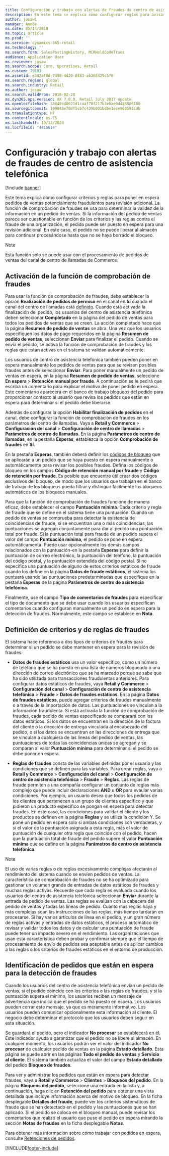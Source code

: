 ```yaml
---
title: Configuración y trabajo con alertas de fraudes de centro de asistencia telefónica
description: En este tema se explica cómo configurar reglas para avisar a los representantes de servicio al cliente de la existencia de información potencialmente fraudulenta al procesar pedidos. También puede definir códigos específicos que se usan para poner en espera los pedidos sospechosos automática o manualmente.
author: josaw1
manager: AnnBe
ms.date: 05/14/2018
ms.topic: article
ms.prod: ''
ms.service: dynamics-365-retail
ms.technology: ''
ms.search.form: SalesPostingHistory, MCRHoldCodeTrans
audience: Application User
ms.reviewer: josaw
ms.search.scope: Core, Operations, Retail
ms.custom: 79103
ms.assetid: e342af8d-7498-4d20-8483-ab368429c578
ms.search.region: global
ms.search.industry: Retail
ms.author: josaw
ms.search.validFrom: 2016-02-28
ms.dyn365.ops.version: AX 7.0.0, Retail July 2017 update
ms.openlocfilehash: 38649e40021d1caaf70f217b3ebae0d488806180
ms.sourcegitcommit: 199848e78df5cb7c439b001bdbe1ece963593cdb
ms.translationtype: HT
ms.contentlocale: es-ES
ms.lasthandoff: 10/13/2020
ms.locfileid: "4415614"
---
```

# <a name="set-up-and-work-with-call-center-fraud-alerts"></a>Configuración y trabajo con alertas de fraudes de centro de asistencia telefónica

[!include [banner](includes/banner.md)]

Este tema explica cómo configurar criterios y reglas para poner en espera pedidos de ventas potencialmente fraudulentos para revisión adicional. La función de comprobación de fraudes se usa para determinar la validez de la información en un pedido de ventas. Si la información del pedido de ventas parece ser cuestionable en función de los criterios y las reglas contra el fraude de una organización, el pedido puede ser puesto en espera para una revisión adicional. En este caso, el pedido no se puede liberar al almacén para continuar procesándose hasta que no se haya borrado el bloqueo.

> [!NOTE]
> Esta función solo se puede usar con el procesamiento de pedidos de ventas del canal de centro de llamadas de Commerce.

## <a name="turning-on-the-fraud-check-feature"></a>Activación de la función de comprobación de fraudes

Para usar la función de comprobación de fraudes, debe establecer la opción **Realización de pedidos de permiso** en el canal en **Sí** cuando el canal del centro de llamadas está [definido](https://docs.microsoft.com/dynamics365/unified-operations/retail/set-up-order-processing-options). Cuando está activada la finalización del pedido, los usuarios del centro de asistencia telefónica deben seleccionar **Completado** en la página del pedido de ventas para todos los pedidos de ventas que se creen. La acción completado hace que la página **Resumen de pedido de ventas** se abra. Una vez que los usuarios especifiquen los datos de pago requeridos en la página **Resumen de pedido de ventas**, seleccionan **Enviar** para finalizar el pedido. Cuando se envía el pedido, se activa la función de comprobación de fraudes y las reglas que están activas en el sistema se validan automáticamente.

Los usuarios de centro de asistencia telefónica también pueden poner en espera manualmente los pedidos de ventas para que se revisen posibles fraudes antes de seleccionar **Enviar**. Para poner manualmente un pedido de ventas en espera, en la página **Resumen de pedido de ventas**, seleccione **En espera** \> **Retención manual por fraude**. A continuación se le pedirá que escriba un comentario para explicar el motivo de poner pedido en espera. Este comentario aparecerá en el banco de trabajo [bloqueos del pedido](https://docs.microsoft.com/dynamics365/unified-operations/retail/work-with-order-holds) para proporcionar contexto al usuario que revisa los pedidos que están en espera para determinar si el pedido debe liberarse.

Además de configurar la opción **Habilitar finalización de pedidos** en el canal, debe configurar la función de comprobación de fraudes en los parámetros del centro de llamadas. Vaya a **Retail y Commerce** \> **Configuración del canal** \> **Configuración de centro de llamadas** \> **Parámetros de centro de llamadas**. En la página **Parámetros de centro de llamadas**, en la pestaña **Esperas**, establezca la opción **Comprobación de fraudes** en **Sí**.

En la pestaña **Esperas**, también deberá definir los [códigos de bloqueo](https://docs.microsoft.com/dynamics365/unified-operations/retail/work-with-order-holds) que se aplicarán a un pedido que se haya puesto en espera manualmente o automáticamente para revisar los posibles fraudes. Defina los códigos de bloqueo en los campos **Código de retención manual por fraude** y **Código de retención por fraude**. Es posible que encuentre útil crear dos códigos exclusivos del bloqueo, de modo que los usuarios que trabajan en el banco de trabajo de los bloqueos pueda filtrar y distinguir fácilmente los bloqueos automáticos de los bloqueos manuales.

Para que la función de comprobación de fraudes funcione de manera eficaz, debe establecer el campo **Puntuación mínima**. Cada criterio y regla de fraude que se define en el sistema tiene una puntuación. Cuando un pedido de ventas se comprueba para detectar la existencia de coincidencias de fraude, si se encuentran una o más coincidencias, las puntuaciones se agregan conjuntamente para dar al pedido una puntuación total por fraude. Si la puntuación total para fraude de un pedido supera el valor del campo **Puntuación mínima**, el pedido se pone en espera automáticamenta. Puede usar opcionalmente los demás campos relacionados con la puntuación-en la pestaña **Esperas** para definir la puntuación de correo electrónico, la puntuación del teléfono, la puntuación del código postal, y la puntuación extendida del código postal. Si no especifica una puntuación de alguno de estos criterios estáticos de fraude cuando los define en la página **Datos de fraude estáticos**, el sistema los puntuará usando las puntuaciones predeterminadas que especifique en la pestaña **Esperas** de la página **Parámetros de centro de asistencia telefónica**.

Finalmente, use el campo **Tipo de comentarios de fraudes** para especificar el tipo de documento que se debe usar cuando los usuarios especifican comentarios cuando configuran manualmente un pedido en espera para la detección de fraudes. Normalmente, este campo se establece en **Nota**.

## <a name="defining-fraud-criteria-and-rules"></a>Definición de criterios y de reglas de fraudes

El sistema hace referencia a dos tipos de criterios de fraudes para determinar si un pedido se debe mantener en espera para la revisión de fraudes:

- **Datos de fraudes estáticos** usa un valor específico, como un número de teléfono que se ha puesto en una lista de números bloqueado o una dirección de correo electrónico que se ha marcado porque se sabe que ha sido utilizada para transacciones fraudulentas anteriores. Para configurar datos estáticos de fraudes, vaya **Retail y Commerce** \> **Configuración del canal** \> **Configuración de centro de asistencia telefónica** \> **Fraude** \> **Datos de fraudes estáticos**. En la página **Datos de fraudes estáticos**, puede agregar criterios de fraudes manualmente o a través de la importación de datos. Las puntuaciones se vinculan a la información fraudulenta. Si está activada la función de comprobación de fraudes, cada pedido de ventas especificado se comparará con los datos estáticos. Si los datos se encuentran en la dirección de la factura del cliente o la dirección de entrega vinculada al encabezado del pedido, o si los datos se encuentran en las direcciones de entrega que se vinculan a cualquiera de las líneas del pedido de ventas, las puntuaciones de todas las coincidencias únicas se agregan y se comparan al valor **Puntuación mínima** para determinar si el pedido se debe poner en espera.

- **Reglas de fraudes** consta de las variables definidas por el usuario y las condiciones que se definen para las variables. Para crear reglas, vaya a **Retail y Commerce** \> **Configuración del canal** \> **Configuración de centro de asistencia telefónica** \> **Fraude** \> **Reglas**. Las reglas de fraude permiten a una compañía configurar un conjunto de reglas más complejo que puede incluir declaraciones **AND** u **OR** para evaular varias condiciones. Por ejemplo, un usuario desea que todos los pedidos de los clientes que pertenecen a un grupo de clientes específico y que pidieron un producto específico se pongan en espera para detectar fraudes. En este caso, las condiciones para validar el cliente y los productos se definen en la página **Reglas** y se utiliza la condición Y. Se pone un pedido en espera solo si ambas condiciones son verdaderas, y si el valor de la puntuación asignada a esta regla, más el valor de puntuación de cualquier otra regla que coincide con el pedido, hacen que la puntuación total de fraude del pedido supere el valor **Puntuación mínima** que se define en la página **Parámetros de centro de asistencia telefónica**.

> [!NOTE]
> El uso de varias reglas o de reglas excesivamente complejas afectarán al rendimiento del sistema cuando se envíen pedidos de ventas. La característica de comprobación de fraudes no se ha optimizado para gestionar un volumen grande de entradas de datos estáticos de fraudes y muchas reglas activas. Recuerde que cada regla es evaluada cuando los usuarios del centro de asistencia telefónica seleccionan **Enviar** durante la entrada de pedido de ventas. Las reglas se evalúan con la cabecera del pedido de ventas y todas las líneas de pedido. Cuanto más reglas haya y más complejas sean las instrucciones de las reglas, más tiempo tardarán en procesarse. Si hay varios artículos de línea en el pedido, y un gran número de reglas activas y entradas de datos estáticos, el proceso automático de revisar y validar todos los datos y de calcular una puntuación de fraude puede tener un impacto severo en el rendimiento. Las organizaciones que usan esta característica deben probar y confirmar siempre que el tiempo de procesamiento de envío de pedidos sea aceptable antes de aplicar cambios a las reglas o los criterios de fraudes estáticos en el entorno de producción.

## <a name="identifying-orders-that-are-on-hold-for-fraud-review"></a>Identificación de pedidos que están en espera para la detección de fraudes

Cuando los usuarios del centro de asistencia telefónica envían un pedido de ventas, si el pedido coincide con los criterios o las reglas de fraudes, y si la puntuación supera el mínimo, los usuarios reciben un mensaje de advertencia que indica que el pedido se ha puesto en espera. Los usuarios pueden cerrar este mensaje, ya que es meramente informativo. Los usuarios pueden comunicar opcionalmente esta información al cliente. El negocio debe determinar el protocolo que los usuarios deben seguir en esta situación.

Se guardará el pedido, pero el indicador **No procesar** se establecerá en él. Este indicador ayuda a garantizar que el pedido no se libere al almacén. En cualquier momento, los usuarios podrán ver el valor del indicador **No procesar** de cualquier pedido de ventas en la página **Estado detallado**. Esta página se puede abrir en las páginas **Todo el pedido de ventas** y **Servicio al cliente**. El sistema también actualiza el valor del campo **Estado detallado** del pedido **Bloqueo de fraudes**.

Para ver y administrar los pedidos que están en espera para detectar fraudes, vaya a **Retail y Commerce** \> **Clientes** \> **Bloqueos del pedido**. En la página **Bloqueos del pedido**, seleccione una entrada en la lista y, a continuación, haga clic en **Retención del pedido** para obtener una vista detallada que incluye información acerca del motivo de bloqueo. En la ficha desplegable  **Detalles del fraude**, puede ver los criterios sistemáticos de fraude que se han detectado en el pedido y las puntuaciones que se han aplicado. Si el pedido se coloca en el bloqueo manual, puede revisar los comentarios que realizó el usuario que puso el pedido en espera mirando la sección **Notas de fraudes** en la ficha desplegable **Notas**.

Para obtener más información sobre cómo trabajar con pedidos en espera, consulte [Retenciones de pedidos](https://docs.microsoft.com/dynamics365/unified-operations/retail/work-with-order-holds).


[!INCLUDE[footer-include](../includes/footer-banner.md)]